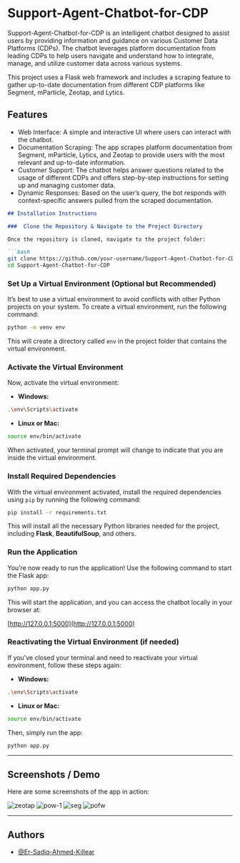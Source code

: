 
# Support-Agent-Chatbot-for-CDP

Support-Agent-Chatbot-for-CDP is an intelligent chatbot designed to assist users by providing information and guidance on various Customer Data Platforms (CDPs). The chatbot leverages platform documentation from leading CDPs to help users navigate and understand how to integrate, manage, and utilize customer data across various systems.

This project uses a Flask web framework and includes a scraping feature to gather up-to-date documentation from different CDP platforms like Segment, mParticle, Zeotap, and Lytics.


## Features
  - Web Interface: A simple and interactive UI where users can interact with the chatbot.
  - Documentation Scraping: The app scrapes platform documentation from Segment, mParticle, Lytics, and Zeotap to provide users with the most relevant and up-to-date information.
  - Customer Support: The chatbot helps answer questions related to the usage of different CDPs and offers step-by-step instructions for setting up and managing customer data.
  - Dynamic Responses: Based on the user’s query, the bot responds with context-specific answers pulled from the scraped documentation.
    
```markdown
## Installation Instructions

###  Clone the Repository & Navigate to the Project Directory

Once the repository is cloned, navigate to the project folder:

```bash
git clone https://github.com/your-username/Support-Agent-Chatbot-for-CDP.git
cd Support-Agent-Chatbot-for-CDP
```

###  Set Up a Virtual Environment (Optional but Recommended)

It’s best to use a virtual environment to avoid conflicts with other Python projects on your system. To create a virtual environment, run the following command:

```bash
python -m venv env
```

This will create a directory called `env` in the project folder that contains the virtual environment.

###  Activate the Virtual Environment

Now, activate the virtual environment:

- **Windows:**

```bash
.\env\Scripts\activate
```

- **Linux or Mac:**

```bash
source env/bin/activate
```

When activated, your terminal prompt will change to indicate that you are inside the virtual environment.

###  Install Required Dependencies

With the virtual environment activated, install the required dependencies using `pip` by running the following command:

```bash
pip install -r requirements.txt
```

This will install all the necessary Python libraries needed for the project, including **Flask**, **BeautifulSoup**, and others.

### Run the Application

You’re now ready to run the application! Use the following command to start the Flask app:

```bash
python app.py
```

This will start the application, and you can access the chatbot locally in your browser at:

[http://127.0.0.1:5000](http://127.0.0.1:5000)

###  Reactivating the Virtual Environment (if needed)

If you’ve closed your terminal and need to reactivate your virtual environment, follow these steps again:

- **Windows:**

```bash
.\env\Scripts\activate
```

- **Linux or Mac:**

```bash
source env/bin/activate
```

Then, simply run the app:

```bash
python app.py
```

---

## Screenshots / Demo

Here are some screenshots of the app in action:

![zeotap](https://github.com/user-attachments/assets/771c2f09-ed67-4cc2-af6b-da729fce886c)
![pow-1](https://github.com/user-attachments/assets/cf610d52-49bc-4070-91e2-e3feb3e32f6c)
![seg](https://github.com/user-attachments/assets/b7322824-e000-4fb8-a119-4db02e8046b6)
![pofw](https://github.com/user-attachments/assets/77460df5-6135-4a4b-b23b-ac1b75d9a6e9)


---

## Authors

- [@Er-Sadiq-Ahmed-Killear](https://github.com/Er-Sadiq/)
```

